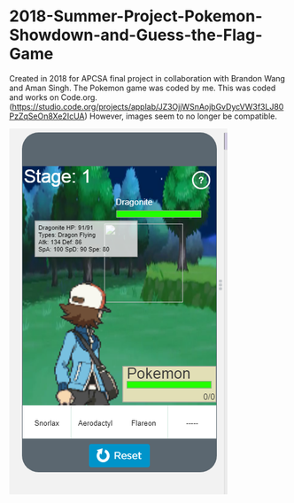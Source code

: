 # 2018-Summer-Project-Pokemon-Showdown-and-Guess-the-Flag-Game
Created in 2018 for APCSA final project in collaboration with Brandon Wang and Aman Singh. The Pokemon game was coded by me. This was coded and works on Code.org. (https://studio.code.org/projects/applab/JZ3OjjWSnAojbGvDycVW3f3LJ80PzZqSeOn8Xe2IcUA) However, images seem to no longer be compatible. 

![image of game](https://github.com/zhenyiplusone/2018-Summer-Project-Pokemon-Showdown-and-Guess-the-Flag-Game/blob/master/Example.png?raw=true)
